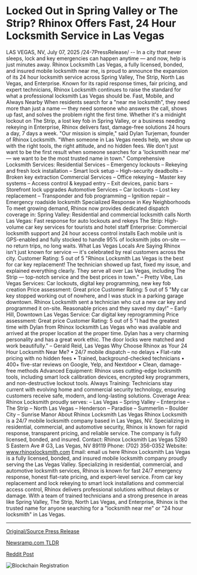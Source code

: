 # Locked Out in Spring Valley or The Strip? Rhinox Offers Fast, 24 Hour Locksmith Service in Las Vegas

LAS VEGAS, NV, July 07, 2025 /24-7PressRelease/ -- In a city that never sleeps, lock and key emergencies can happen anytime — and now, help is just minutes away. Rhinox Locksmith Las Vegas, a fully licensed, bonded, and insured mobile locksmith near me, is proud to announce the expansion of its 24 hour locksmith service across Spring Valley, The Strip, North Las Vegas, and Enterprise.  Known for its rapid response times, fair pricing, and expert technicians, Rhinox Locksmith continues to raise the standard for what a professional locksmith Las Vegas should be.  Fast, Mobile, and Always Nearby When residents search for a "near me locksmith", they need more than just a name — they need someone who answers the call, shows up fast, and solves the problem right the first time. Whether it's a midnight lockout on The Strip, a lost key fob in Spring Valley, or a business needing rekeying in Enterprise, Rhinox delivers fast, damage-free solutions 24 hours a day, 7 days a week.  "Our mission is simple," said Dylan Turjeman, founder of Rhinox Locksmith. "When someone in Las Vegas needs help, we show up with the right tools, the right attitude, and no hidden fees. We don't just want to be the first result when someone searches for a 'locksmith near me' — we want to be the most trusted name in town."  Comprehensive Locksmith Services: Residential Services – Emergency lockouts – Rekeying and fresh lock installation – Smart lock setup – High-security deadbolts – Broken key extraction  Commercial Services – Office rekeying – Master key systems – Access control & keypad entry – Exit devices, panic bars – Storefront lock upgrades  Automotive Services – Car lockouts – Lost key replacement – Transponder and fob programming – Ignition repair – Emergency roadside locksmith  Specialized Response in Key Neighborhoods To meet growing demand, Rhinox now provides dedicated dispatch coverage in:  Spring Valley: Residential and commercial locksmith calls North Las Vegas: Fast response for auto lockouts and rekeys The Strip: High-volume car key services for tourists and hotel staff Enterprise: Commercial locksmith support and 24 hour access control installs Each mobile unit is GPS-enabled and fully stocked to handle 95% of locksmith jobs on-site — no return trips, no long waits.  What Las Vegas Locals Are Saying Rhinox isn't just known for service — it's celebrated by real customers across the city.  Customer Rating: 5 out of 5 "Rhinox Locksmith Las Vegas is the best for car key replacement! The technician showed up fast, fixed my issue, and explained everything clearly. They serve all over Las Vegas, including The Strip — top-notch service and the best prices in town." – Pretty Vibe, Las Vegas Services: Car lockouts, digital key programming, new key fob creation Price assessment: Great price  Customer Rating: 5 out of 5 "My car key stopped working out of nowhere, and I was stuck in a parking garage downtown. Rhinox Locksmith sent a technician who cut a new car key and programmed it on-site. Reasonable prices and they saved my day!" – Early Hill, Downtown Las Vegas Service: Car digital key reprogramming Price assessment: Great price  Customer Rating: 5 out of 5 "I had the greatest time with Dylan from Rhinox locksmith Las Vegas who was available and arrived at the proper location at the proper time. Dylan has a very charming personality and has a great work ethic. The door locks were matched and work beautifully." – Gerald Reid, Las Vegas  Why Choose Rhinox as Your 24 Hour Locksmith Near Me?  • 24/7 mobile dispatch – no delays • Flat-rate pricing with no hidden fees • Trained, background-checked technicians • 400+ five-star reviews on Google, Yelp, and Nextdoor • Clean, damage-free methods  Advanced Equipment: Rhinox uses cutting-edge locksmith tools, including smart lock calibration devices, encrypted key programmers, and non-destructive lockout tools.  Always Training: Technicians stay current with evolving home and commercial security technology, ensuring customers receive safe, modern, and long-lasting solutions.  Coverage Area: Rhinox Locksmith proudly serves:  – Las Vegas – Spring Valley – Enterprise – The Strip – North Las Vegas – Henderson – Paradise – Summerlin – Boulder City – Sunrise Manor  About Rhinox Locksmith Las Vegas Rhinox Locksmith is a 24/7 mobile locksmith company based in Las Vegas, NV. Specializing in residential, commercial, and automotive security, Rhinox is known for rapid response, transparent pricing, and reliable service. The company is fully licensed, bonded, and insured.  Contact: Rhinox Locksmith Las Vegas 5280 S Eastern Ave # G3, Las Vegas, NV 89119 Phone: (702) 356-0352 Website: www.rhinoxlocksmith.com Email: email us here  Rhinox Locksmith Las Vegas is a fully licensed, bonded, and insured mobile locksmith company proudly serving the Las Vegas Valley. Specializing in residential, commercial, and automotive locksmith services, Rhinox is known for fast 24/7 emergency response, honest flat-rate pricing, and expert-level service. From car key replacement and lock rekeying to smart lock installations and commercial access control, Rhinox delivers professional solutions without delays or damage. With a team of trained technicians and a strong presence in areas like Spring Valley, The Strip, North Las Vegas, and Enterprise, Rhinox is the trusted name for anyone searching for a "locksmith near me" or "24 hour locksmith" in Las Vegas. 

---

[Original/Source Press Release](https://www.24-7pressrelease.com/press-release/524586/locked-out-in-spring-valley-or-the-strip-rhinox-offers-fast-24-hour-locksmith-service-in-las-vegas)
                    

[Newsramp.com TLDR](https://newsramp.com/curated-news/rhinox-locksmith-expands-24-7-services-across-las-vegas/6d60b0e0b53c796daf919ec0b1db350f) 

 



[Reddit Post](https://www.reddit.com/r/Business_NewsRamp/comments/1ltxpjp/rhinox_locksmith_expands_247_services_across_las/) 



![Blockchain Registration](https://cdn.newsramp.app/24-7PressRelease/qrcode/257/7/tintpXoX.webp)